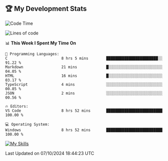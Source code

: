 ## 🏆 My Development Stats

<!--START_SECTION:waka-->
![Code Time](http://img.shields.io/badge/Code%20Time-451%20hrs%2058%20mins-blue)

![Lines of code](https://img.shields.io/badge/From%20Hello%20World%20I%27ve%20Written-129.5%20thousand%20lines%20of%20code-blue)

📊 **This Week I Spent My Time On** 

```text
💬 Programming Languages: 
C                        8 hrs 5 mins        ███████████████████████░░   91.22 % 
Markdown                 21 mins             █░░░░░░░░░░░░░░░░░░░░░░░░   04.05 % 
HTML                     16 mins             █░░░░░░░░░░░░░░░░░░░░░░░░   03.17 % 
TypeScript               4 mins              ░░░░░░░░░░░░░░░░░░░░░░░░░   00.85 % 
JSON                     2 mins              ░░░░░░░░░░░░░░░░░░░░░░░░░   00.56 % 

🔥 Editors: 
VS Code                  8 hrs 52 mins       █████████████████████████   100.00 % 

💻 Operating System: 
Windows                  8 hrs 52 mins       █████████████████████████   100.00 % 
```
[![My Skills](https://skillicons.dev/icons?i=js,html,css,wasm)](https://skillicons.dev)

 Last Updated on 07/10/2024 18:44:23 UTC
<!--END_SECTION:waka-->
